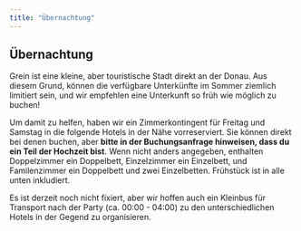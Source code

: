 ```yaml
---
title: "Übernachtung"
---
```


## Übernachtung

Grein ist eine kleine, aber touristische Stadt direkt an der Donau. Aus diesem Grund, können die verfügbare Unterkünfte im Sommer ziemlich limitiert sein, und wir empfehlen eine Unterkunft so früh wie möglich zu buchen!

Um damit zu helfen, haben wir ein Zimmerkontingent für Freitag und Samstag in die folgende Hotels in der Nähe vorreserviert. Sie können direkt bei denen buchen, aber **bitte in der Buchungsanfrage hinweisen, dass du ein Teil der Hochzeit bist**. Wenn nicht anders angegeben, enthalten Doppelzimmer ein Doppelbett, Einzelzimmer ein Einzelbett, und Familenzimmer ein Doppelbett und zwei Einzelbetten. Frühstück ist in alle unten inkludiert.

Es ist derzeit noch nicht fixiert, aber wir hoffen auch ein Kleinbus für Transport nach der Party (ca. 00:00 - 04:00) zu den unterschiedlichen Hotels in der Gegend zu organisieren.
